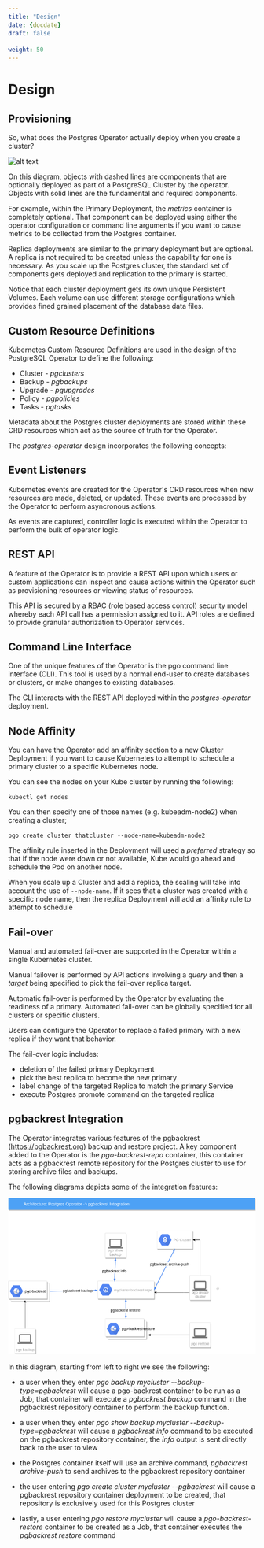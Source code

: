 ```yaml
---
title: "Design"
date: {docdate}
draft: false

weight: 50
---
```


# Design 

## Provisioning

So, what does the Postgres Operator actually deploy
when you create a cluster?

![alt text](../../static/OperatorReferenceDiagram.png "Logo Title Text 1")

On this diagram, objects with dashed lines are components
that are optionally deployed as part of a PostgreSQL Cluster
by the operator. Objects with solid lines are the fundamental and
required components.

For example, within the Primary Deployment, the *metrics* container
is completely optional. That component can be deployed using
either the operator configuration or command line arguments if you
want to cause metrics to be collected from the Postgres container.

Replica deployments are similar to the primary deployment but
are optional. A replica is not required to be created unless the
capability for one is necessary. As you scale up the Postgres
cluster, the standard set of components gets deployed and
replication to the primary is started.

Notice that each cluster deployment gets its own unique
Persistent Volumes. Each volume can use different storage
configurations which provides fined grained placement of 
the database data files.

## Custom Resource Definitions

Kubernetes Custom Resource Definitions are used in the design
of the PostgreSQL Operator to define the following:

 * Cluster - *pgclusters*
 * Backup - *pgbackups*
 * Upgrade - *pgupgrades*
 * Policy - *pgpolicies*
 * Tasks - *pgtasks*

Metadata about the Postgres cluster deployments are stored within
these CRD resources which act as the source of truth for the
Operator.

The *postgres-operator* design incorporates the following concepts:

## Event Listeners

Kubernetes events are created for the Operator's CRD resources when
new resources are made, deleted, or updated.  These events are
processed by the Operator to perform asyncronous actions.

As events are captured, controller logic is executed within the Operator
to perform the bulk of operator logic.

## REST API

A feature of the Operator is to provide a REST API upon which users
or custom applications can inspect and cause actions within the Operator
such as provisioning resources or viewing status of resources.

This API is secured by a RBAC (role based access control) security
model whereby each API call has a permission assigned to it.  API 
roles are defined to provide granular authorization to Operator
services.

## Command Line Interface

One of the unique features of the Operator is
the pgo command line interface (CLI).  This tool is used by a normal end-user
to create databases or clusters, or make changes to existing databases.

The CLI interacts with the REST API deployed within the *postgres-operator* deployment.


## Node Affinity

You can have the Operator add an affinity section to
a new Cluster Deployment if you want to cause Kubernetes to
attempt to schedule a primary cluster to a specific Kubernetes node.

You can see the nodes on your Kube cluster by running the following:
```
kubectl get nodes
```

You can then specify one of those names (e.g. kubeadm-node2)  when creating a cluster;
```
pgo create cluster thatcluster --node-name=kubeadm-node2
```

The affinity rule inserted in the Deployment will used a *preferred*
strategy so that if the node were down or not available, Kube would
go ahead and schedule the Pod on another node.

When you scale up a Cluster and add a replica, the scaling will
take into account the use of `--node-name`.  If it sees that a
cluster was created with a specific node name, then the replica
Deployment will add an affinity rule to attempt to schedule

## Fail-over

Manual and automated fail-over are supported in the Operator
within a single Kubernetes cluster.

Manual failover is performed by API actions involving a *query*
and then a *target* being specified to pick the fail-over replica
target.

Automatic fail-over is performed by the Operator by evaluating
the readiness of a primary.  Automated fail-over can be globally
specified for all clusters or specific clusters.

Users can configure the Operator to replace a failed primary with
a new replica if they want that behavior.

The fail-over logic includes:
 * deletion of the failed primary Deployment
 * pick the best replica to become the new primary
 * label change of the targeted Replica to match the primary Service
 * execute Postgres promote command on the targeted replica

## pgbackrest Integration

The Operator integrates various features of the pgbackrest (https://pgbackrest.org) backup and restore project.  A key component added to the Operator
is the *pgo-backrest-repo* container, this container acts as a pgbackrest
remote repository for the Postgres cluster to use for storing archive
files and backups.

The following diagrams depicts some of the integration features:

![alt text](../../static/operator-backrest-integration.png "Logo Title Text 1")

In this diagram, starting from left to right we see the following:

 * a user when they enter *pgo backup mycluster --backup-type=pgbackrest* will cause a pgo-backrest container to be run as a Job, that container will execute a   *pgbackrest backup* command in the pgbackrest repository container to perform the backup function.

 * a user when they enter *pgo show backup mycluster --backup-type=pgbackrest* will cause a *pgbackrest info* command to be executed on the pgbackrest repository container, the *info* output is sent directly back to the user to view

 * the Postgres container itself will use an archive command, *pgbackrest archive-push* to send archives to the pgbackrest repository container

 * the user entering *pgo create cluster mycluster --pgbackrest* will cause
a pgbackrest repository container deployment to be created, that repository
is exclusively used for this Postgres cluster

 * lastly, a user entering *pgo restore mycluster* will cause a *pgo-backrest-restore* container to be created as a Job, that container executes the *pgbackrest restore* command

